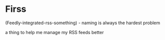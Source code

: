 # Firss

(Feedly-integrated-rss-something) - naming is always the hardest problem

a thing to help me manage my RSS feeds better
